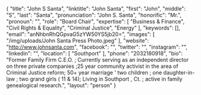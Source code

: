 {
  "title": "John S Santa",
  "linktitle": "John Santa",
  "first": "John",
  "middle": "S",
  "last": "Santa",
  "pronunciation": "John S. Santa",
  "honorific": "Mr.",
  "pronoun": "",
  "role": "Board Chair",
  "expertise": [
    "Business & Finance",
    "Civil Rights & Equality",
    "Criminal Justice",
    "Energy"
  ],
  "keywords": [],
  "email": "anNhbnRhQGpvaG5zYW50YS5jb20=",
  "images": [
    "/img/uploads/John Santa Press Photo.jpeg"
  ],
  "website": "http://www.johnsanta.com",
  "facebook": "",
  "twitter": "",
  "instagram": "",
  "linkedin": "",
  "location": [
    "Southport"
  ],
  "phone": "2032180918",
  "bio": "Former Family Firm C.E.O. ; Currently serving as an independent director on three private companies ;25 year community activist in the area of Criminal Justice reform; 50+ year marriage ' two children ; one daughter-in-law ; two grand girls ( 11 & 14); Living in Southport , Ct. ; active in family genealogical research.",
  "layout": "person"
}

